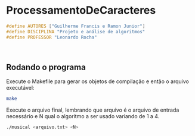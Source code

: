 # ProcessamentoDeCaracteres

```c
#define AUTORES ["Guilherme Francis e Ramon Junior"]
#define DISCIPLINA "Projeto e análise de algoritmos"
#define PROFESSOR "Leonardo Rocha"
```


&nbsp;

## Rodando o programa

Execute o Makefile para gerar os objetos de compilação e então o arquivo executável:

```bash
make
```

Execute o arquivo final, lembrando que arquivo é o arquivo de entrada necessário e N qual o algoritmo a ser usado variando de 1 a 4.

```bash
./musical <arquivo.txt> <N>
```

&nbsp;